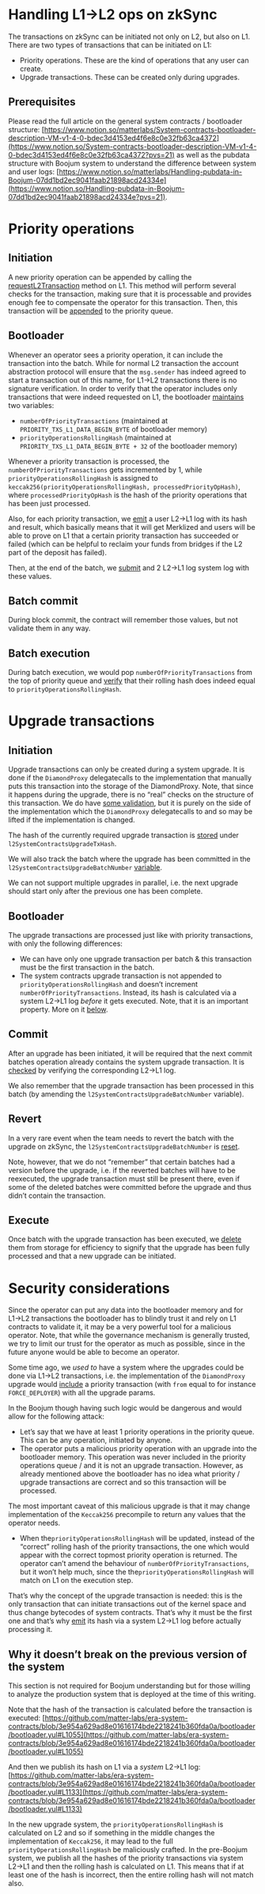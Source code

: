 # Handling L1→L2 ops on zkSync

The transactions on zkSync can be initiated not only on L2, but also on L1. There are two types of transactions that can be initiated on L1:

- Priority operations. These are the kind of operations that any user can create.
- Upgrade transactions. These can be created only during upgrades.

## Prerequisites

Please read the full article on the general system contracts / bootloader structure: [https://www.notion.so/matterlabs/System-contracts-bootloader-description-VM-v1-4-0-bdec3d4153ed4f6e8c0e32fb63ca4372](https://www.notion.so/System-contracts-bootloader-description-VM-v1-4-0-bdec3d4153ed4f6e8c0e32fb63ca4372?pvs=21) as well as the pubdata structure with Boojum system to understand the difference between system and user logs: [https://www.notion.so/matterlabs/Handling-pubdata-in-Boojum-07dd1bd2ec9041faab21898acd24334e](https://www.notion.so/Handling-pubdata-in-Boojum-07dd1bd2ec9041faab21898acd24334e?pvs=21).

# Priority operations

## Initiation

A new priority operation can be appended by calling the [requestL2Transaction](https://github.com/code-423n4/2023-10-zksync/blob/ef99273a8fdb19f5912ca38ba46d6bd02071363d/code/contracts/ethereum/contracts/zksync/facets/Mailbox.sol#L236) method on L1. This method will perform several checks for the transaction, making sure that it is processable and provides enough fee to compensate the operator for this transaction. Then, this transaction will be [appended](https://github.com/code-423n4/2023-10-zksync/blob/ef99273a8fdb19f5912ca38ba46d6bd02071363d/code/contracts/ethereum/contracts/zksync/facets/Mailbox.sol#L369C1-L369C1) to the priority queue.  

## Bootloader

Whenever an operator sees a priority operation, it can include the transaction into the batch. While for normal L2 transaction the account abstraction protocol will ensure that the `msg.sender` has indeed agreed to start a transaction out of this name, for L1→L2 transactions there is no signature verification. In order to verify that the operator includes only transactions that were indeed requested on L1, the bootloader [maintains](https://github.com/code-423n4/2023-10-zksync/blob/ef99273a8fdb19f5912ca38ba46d6bd02071363d/code/system-contracts/bootloader/bootloader.yul#L970) two variables:

- `numberOfPriorityTransactions` (maintained at `PRIORITY_TXS_L1_DATA_BEGIN_BYTE` of bootloader memory)
- `priorityOperationsRollingHash` (maintained at `PRIORITY_TXS_L1_DATA_BEGIN_BYTE + 32` of the bootloader memory)

Whenever a priority transaction is processed, the `numberOfPriorityTransactions` gets incremented by 1, while `priorityOperationsRollingHash` is assigned to `keccak256(priorityOperationsRollingHash, processedPriorityOpHash)`, where `processedPriorityOpHash` is the hash of the priority operations that has been just processed.

Also, for each priority transaction, we [emit](https://github.com/code-423n4/2023-10-zksync/blob/ef99273a8fdb19f5912ca38ba46d6bd02071363d/code/system-contracts/bootloader/bootloader.yul#L966) a user L2→L1 log with its hash and result, which basically means that it will get Merklized and users will be able to prove on L1 that a certain priority transaction has succeeded or failed (which can be helpful to reclaim your funds from bridges if the L2 part of the deposit has failed).

Then, at the end of the batch, we [submit](https://github.com/code-423n4/2023-10-zksync/blob/ef99273a8fdb19f5912ca38ba46d6bd02071363d/code/system-contracts/bootloader/bootloader.yul#L3819) and 2 L2→L1 log system log with these values.

## Batch commit

During block commit, the contract will remember those values, but not validate them in any way.

## Batch execution

During batch execution, we would pop `numberOfPriorityTransactions` from the top of priority queue and [verify](https://github.com/code-423n4/2023-10-zksync/blob/ef99273a8fdb19f5912ca38ba46d6bd02071363d/code/contracts/ethereum/contracts/zksync/facets/Executor.sol#L282) that their rolling hash does indeed equal to `priorityOperationsRollingHash`.

# Upgrade transactions

## Initiation

Upgrade transactions can only be created during a system upgrade. It is done if the `DiamondProxy` delegatecalls to the implementation that manually puts this transaction into the storage of the DiamondProxy. Note, that since it happens during the upgrade, there is no “real” checks on the structure of this transaction. We do have [some validation](https://github.com/code-423n4/2023-10-zksync/blob/ef99273a8fdb19f5912ca38ba46d6bd02071363d/code/contracts/ethereum/contracts/upgrades/BaseZkSyncUpgrade.sol#L175), but it is purely on the side of the implementation which the `DiamondProxy` delegatecalls to and so may be lifted if the implementation is changed.

The hash of the currently required upgrade transaction is [stored](https://github.com/code-423n4/2023-10-zksync/blob/ef99273a8fdb19f5912ca38ba46d6bd02071363d/code/contracts/ethereum/contracts/zksync/Storage.sol#L138) under `l2SystemContractsUpgradeTxHash`.

We will also track the batch where the upgrade has been committed in the `l2SystemContractsUpgradeBatchNumber` [variable](https://github.com/code-423n4/2023-10-zksync/blob/ef99273a8fdb19f5912ca38ba46d6bd02071363d/code/contracts/ethereum/contracts/zksync/Storage.sol#L141).

We can not support multiple upgrades in parallel, i.e. the next upgrade should start only after the previous one has been complete.

## Bootloader

The upgrade transactions are processed just like with priority transactions, with only the following differences:

- We can have only one upgrade transaction per batch & this transaction must be the first transaction in the batch.
- The system contracts upgrade transaction is not appended to `priorityOperationsRollingHash` and doesn’t increment `numberOfPriorityTransactions`. Instead, its hash is calculated via a system L2→L1 log *before* it gets executed. Note, that it is an important property. More on it [below](#security-considerations).

## Commit

After an upgrade has been initiated, it will be required that the next commit batches operation already contains the system upgrade transaction. It is [checked](https://github.com/code-423n4/2023-10-zksync/blob/ef99273a8fdb19f5912ca38ba46d6bd02071363d/code/contracts/ethereum/contracts/zksync/facets/Executor.sol#L157) by verifying the corresponding L2→L1 log.

We also remember that the upgrade transaction has been processed in this batch (by amending the `l2SystemContractsUpgradeBatchNumber` variable).

## Revert

In a very rare event when the team needs to revert the batch with the upgrade on zkSync, the `l2SystemContractsUpgradeBatchNumber` is [reset](https://github.com/code-423n4/2023-10-zksync/blob/ef99273a8fdb19f5912ca38ba46d6bd02071363d/code/contracts/ethereum/contracts/zksync/facets/Executor.sol#L412).

Note, however, that we do not “remember” that certain batches had a version before the upgrade, i.e. if the reverted batches will have to be reexecuted, the upgrade transaction must still be present there, even if some of the deleted batches were committed before the upgrade and thus didn’t contain the transaction. 

## Execute

Once batch with the upgrade transaction has been executed, we [delete](https://github.com/code-423n4/2023-10-zksync/blob/ef99273a8fdb19f5912ca38ba46d6bd02071363d/code/contracts/ethereum/contracts/zksync/facets/Executor.sol#L304) them from storage for efficiency to signify that the upgrade has been fully processed and that a new upgrade can be initiated.

# Security considerations

Since the operator can put any data into the bootloader memory and for L1→L2 transactions the bootloader has to blindly trust it and rely on L1 contracts to validate it, it may be a very powerful tool for a malicious operator. Note, that while the governance mechanism is generally trusted, we try to limit our trust for the operator as much as possible, since in the future anyone would be able to become an operator.

Some time ago, we *used to* have a system where the upgrades could be done via L1→L2 transactions, i.e. the implementation of the `DiamondProxy` upgrade would [include](https://github.com/matter-labs/era-contracts/blob/f06a58360a2b8e7129f64413998767ac169d1efd/ethereum/contracts/zksync/upgrade-initializers/DIamondUpgradeInit2.sol#L27) a priority transaction (with `from` equal to for instance `FORCE_DEPLOYER`) with all the upgrade params. 

In the Boojum though having such logic would be dangerous and would allow for the following attack:

- Let’s say that we have at least 1 priority operations in the priority queue. This can be any operation, initiated by anyone.
- The operator puts a malicious priority operation with an upgrade into the bootloader memory. This operation was never included in the priority operations queue / and it is not an upgrade transaction. However, as already mentioned above the bootloader has no idea what priority / upgrade transactions are correct and so this transaction will be processed.

The most important caveat of this malicious upgrade is that it may change implementation of the `Keccak256` precompile to return any values that the operator needs.
- When the`priorityOperationsRollingHash` will be updated, instead of the “correct” rolling hash of the priority transactions, the one which would appear with the correct topmost priority operation is returned. The operator can’t amend the behaviour of  `numberOfPriorityTransactions`, but it won’t help much, since the the`priorityOperationsRollingHash` will match on L1 on the execution step.

That’s why the concept of the upgrade transaction is needed: this is the only transaction that can initiate transactions out of the kernel space and thus change bytecodes of system contracts. That’s why it must be the first one and that’s why [emit](https://github.com/code-423n4/2023-10-zksync/blob/ef99273a8fdb19f5912ca38ba46d6bd02071363d/code/system-contracts/bootloader/bootloader.yul#L587) its hash via a system L2→L1 log before actually processing it.

## Why it doesn’t break on the previous version of the system

This section is not required for Boojum understanding but for those willing to analyze the production system that is deployed at the time of this writing. 

Note that the hash of the transaction is calculated before the transaction is executed: [https://github.com/matter-labs/era-system-contracts/blob/3e954a629ad8e01616174bde2218241b360fda0a/bootloader/bootloader.yul#L1055](https://github.com/matter-labs/era-system-contracts/blob/3e954a629ad8e01616174bde2218241b360fda0a/bootloader/bootloader.yul#L1055) 

And then we publish its hash on L1 via a *system* L2→L1 log: [https://github.com/matter-labs/era-system-contracts/blob/3e954a629ad8e01616174bde2218241b360fda0a/bootloader/bootloader.yul#L1133](https://github.com/matter-labs/era-system-contracts/blob/3e954a629ad8e01616174bde2218241b360fda0a/bootloader/bootloader.yul#L1133) 

In the new upgrade system, the `priorityOperationsRollingHash` is calculated on L2 and so if something in the middle changes the implementation of `Keccak256`, it may lead to the full `priorityOperationsRollingHash` be maliciously crafted. In the pre-Boojum system, we publish all the hashes of the priority transactions via system L2→L1 and then the rolling hash is calculated on L1. This means that if at least one of the hash is incorrect, then the entire rolling hash will not match also.